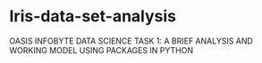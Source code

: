 # Iris-data-set-analysis
OASIS INFOBYTE DATA SCIENCE TASK 1:
A BRIEF ANALYSIS AND WORKING MODEL USING PACKAGES IN PYTHON

